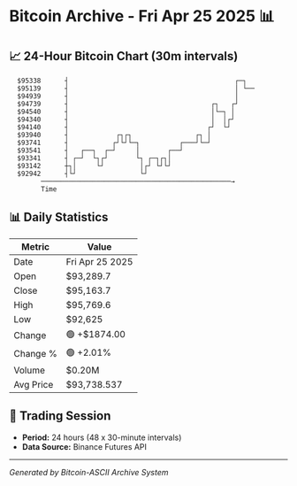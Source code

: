 # Bitcoin Archive - Fri Apr 25 2025 📊

## 📈 24-Hour Bitcoin Chart (30m intervals)

```
  $95338      ┤                                          ┌─┐   
  $95139      ┤                                          │ └── 
  $94939      ┤                                          │     
  $94739      ┤                                    ┌┐   ┌┘     
  $94540      ┤                                    │└─┐ │      
  $94340      ┤                                    │  │┌┘      
  $94140      ┤                                   ┌┘  └┘       
  $93940      ┤            ┌┐┌┐                ┌┐ │            
  $93741      ┤           ┌┘└┘└─┐          ┌───┘└─┘            
  $93541      ┤   ┌──┐  ┌─┘     │       ┌──┘                   
  $93341      ┤ ┌─┘  └┐┌┘       └┐ ┌─┐┌┐│                      
  $93142      ┼┐│     └┘         │┌┘ └┘└┘                      
  $92942      ┤└┘                └┘                            
        ────────────────────────────────────────────────→
        Time
```

## 📊 Daily Statistics

| Metric | Value |
|--------|-------|
| Date | Fri Apr 25 2025 |
| Open | $93,289.7 |
| Close | $95,163.7 |
| High | $95,769.6 |
| Low | $92,625 |
| Change | 🟢 +$1874.00 |
| Change % | 🟢 +2.01% |
| Volume | $0.20M |
| Avg Price | $93,738.537 |

## 📅 Trading Session

- **Period:** 24 hours (48 x 30-minute intervals)
- **Data Source:** Binance Futures API

---
*Generated by Bitcoin-ASCII Archive System*
